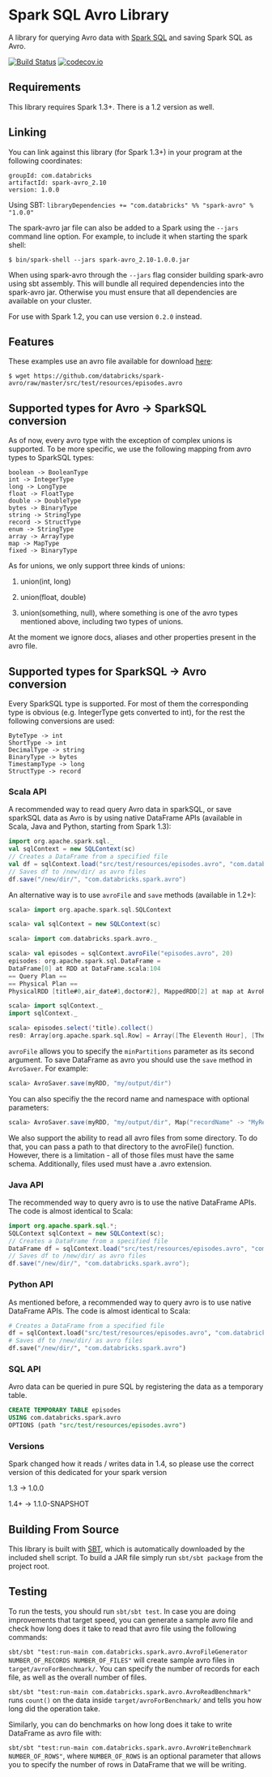 # Spark SQL Avro Library

A library for querying Avro data with [Spark SQL](http://spark.apache.org/docs/latest/sql-programming-guide.html) and saving Spark SQL as Avro.

[![Build Status](https://travis-ci.org/databricks/spark-avro.svg?branch=master)](https://travis-ci.org/databricks/spark-avro)
[![codecov.io](http://codecov.io/github/databricks/spark-avro/coverage.svg?branch=master)](http://codecov.io/github/databricks/spark-avro?branch=master)

## Requirements

This library requires Spark 1.3+. There is a 1.2 version as well.

## Linking
You can link against this library (for Spark 1.3+) in your program at the following coordinates:

```
groupId: com.databricks
artifactId: spark-avro_2.10
version: 1.0.0
```

Using SBT: `libraryDependencies += "com.databricks" %% "spark-avro" % "1.0.0"`

<!---
TODO: Add a link to download the JAR directly for e.g. adding to the Spark shell
--->

The spark-avro jar file can also be added to a Spark using the `--jars` command line option.
For example, to include it when starting the spark shell:

```
$ bin/spark-shell --jars spark-avro_2.10-1.0.0.jar
```

When using spark-avro through the `--jars` flag consider building spark-avro using sbt assembly. This will bundle all
required dependencies into the spark-avro jar. Otherwise you must ensure that all dependencies are available on your
cluster.

For use with Spark 1.2, you can use version `0.2.0` instead.

## Features
These examples use an avro file available for download
[here](https://github.com/databricks/spark-avro/raw/master/src/test/resources/episodes.avro):

```
$ wget https://github.com/databricks/spark-avro/raw/master/src/test/resources/episodes.avro
```

## Supported types for Avro -> SparkSQL conversion
As of now, every avro type with the exception of complex unions is supported. To be more specific,
we use the following mapping from avro types to SparkSQL types:

```
boolean -> BooleanType
int -> IntegerType
long -> LongType
float -> FloatType
double -> DoubleType
bytes -> BinaryType
string -> StringType
record -> StructType
enum -> StringType
array -> ArrayType
map -> MapType
fixed -> BinaryType
```

As for unions, we only support three kinds of unions:

1) union(int, long)

2) union(float, double)

3) union(something, null), where something is one of the avro types mentioned above, including
two types of unions.

At the moment we ignore docs, aliases and other properties present in the avro file.

## Supported types for SparkSQL -> Avro conversion

Every SparkSQL type is supported. For most of them the corresponding type is obvious
(e.g. IntegerType gets converted to int), for the rest the following conversions are used:

```
ByteType -> int
ShortType -> int
DecimalType -> string
BinaryType -> bytes
TimestampType -> long
StructType -> record
```

### Scala API

A recommended way to read query Avro data in sparkSQL, or save sparkSQL data as Avro is by using
native DataFrame APIs (available in Scala, Java and Python, starting from Spark 1.3):

```scala
import org.apache.spark.sql._
val sqlContext = new SQLContext(sc)
// Creates a DataFrame from a specified file
val df = sqlContext.load("src/test/resources/episodes.avro", "com.databricks.spark.avro")
// Saves df to /new/dir/ as avro files
df.save("/new/dir/", "com.databricks.spark.avro")
```

An alternative way is to use `avroFile` and `save` methods (available in 1.2+):

```scala
scala> import org.apache.spark.sql.SQLContext

scala> val sqlContext = new SQLContext(sc)

scala> import com.databricks.spark.avro._

scala> val episodes = sqlContext.avroFile("episodes.avro", 20)
episodes: org.apache.spark.sql.DataFrame =
DataFrame[0] at RDD at DataFrame.scala:104
== Query Plan ==
== Physical Plan ==
PhysicalRDD [title#0,air_date#1,doctor#2], MappedRDD[2] at map at AvroRelation.scala:54

scala> import sqlContext._
import sqlContext._

scala> episodes.select('title).collect()
res0: Array[org.apache.spark.sql.Row] = Array([The Eleventh Hour], [The Doctor's Wife], [Horror of Fang Rock], [An Unearthly Child], [The Mysterious Planet], [Rose], [The Power of the Daleks], [Castrolava])
```

`avroFile` allows you to specify the `minPartitions` parameter as its second argument.
To save DataFrame as avro you should use the `save` method in `AvroSaver`. For example:

```scala
scala> AvroSaver.save(myRDD, "my/output/dir")
```
You can also specifiy the the record name and namespace with optional parameters:
```scala
scala> AvroSaver.save(myRDD, "my/output/dir", Map("recordName" -> "MyRecord", "recordNamespace" -> "com.mycompany.mystuff"))
```

We also support the ability to read all avro files from some directory. To do that, you can pass
a path to that directory to the avroFile() function. However, there is a limitation - all of
those files must have the same schema. Additionally, files used must have a .avro extension.


### Java API

The recommended way to query avro is to use the native DataFrame APIs.
The code is almost identical to Scala:

```java
import org.apache.spark.sql.*;
SQLContext sqlContext = new SQLContext(sc);
// Creates a DataFrame from a specified file
DataFrame df = sqlContext.load("src/test/resources/episodes.avro", "com.databricks.spark.avro");
// Saves df to /new/dir/ as avro files
df.save("/new/dir/", "com.databricks.spark.avro");
```


### Python API

As mentioned before, a recommended way to query avro is to use native DataFrame APIs.
The code is almost identical to Scala:

```python
# Creates a DataFrame from a specified file
df = sqlContext.load("src/test/resources/episodes.avro", "com.databricks.spark.avro")
# Saves df to /new/dir/ as avro files
df.save("/new/dir/", "com.databricks.spark.avro")
```

### SQL API
Avro data can be queried in pure SQL by registering the data as a temporary table.

```sql
CREATE TEMPORARY TABLE episodes
USING com.databricks.spark.avro
OPTIONS (path "src/test/resources/episodes.avro")
```

### Versions
Spark changed how it reads / writes data in 1.4, so please use the correct version
of this dedicated for your spark version

1.3 -> 1.0.0

1.4+ -> 1.1.0-SNAPSHOT

## Building From Source
This library is built with [SBT](http://www.scala-sbt.org/0.13/docs/Command-Line-Reference.html),
which is automatically downloaded by the included shell script.  To build a JAR file simply run
`sbt/sbt package` from the project root.

## Testing
To run the tests, you should run `sbt/sbt test`. In case you are doing improvements that target
speed, you can generate a sample avro file and check how long does it take to read that avro file
using the following commands:

`sbt/sbt "test:run-main com.databricks.spark.avro.AvroFileGenerator NUMBER_OF_RECORDS NUMBER_OF_FILES"`
will create sample avro files in `target/avroForBenchmark/`. You can specify the number of records
for each file, as well as the overall number of files.

`sbt/sbt "test:run-main com.databricks.spark.avro.AvroReadBenchmark"` runs `count()` on the data
inside `target/avroForBenchmark/` and tells you how long did the operation take.

Similarly, you can do benchmarks on how long does it take to write DataFrame as avro file with:

`sbt/sbt "test:run-main com.databricks.spark.avro.AvroWriteBenchmark NUMBER_OF_ROWS"`, where
`NUMBER_OF_ROWS` is an optional parameter that allows you to specify the number of rows in
DataFrame that we will be writing.

